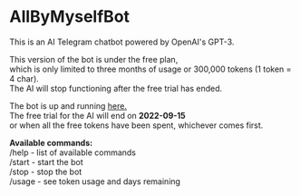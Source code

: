 # AllByMyselfBot
This is an AI Telegram chatbot powered by OpenAI's GPT-3.              

This version of the bot is under the free plan,              
which is only limited to three months of usage or 300,000 tokens (1 token = 4 char).       
The AI will stop functioning after the free trial has ended.

The bot is up and running <a href="https://t.me/allbymyself_bot">here.</a>
<br>The free trial for the AI will end on <b>2022-09-15</b> <br>or when all the free tokens 
have been spent, whichever comes first.

<b>Available commands:</b>            
/help - list of available commands            
/start - start the bot            
/stop - stop the bot            
/usage - see token usage and days remaining



